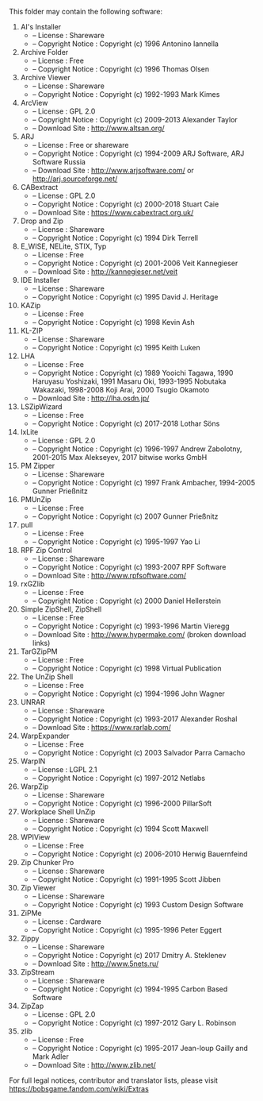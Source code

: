 ﻿This folder may contain the following software:

1. AI's Installer
   - – License : Shareware
   - – Copyright Notice : Copyright (c) 1996 Antonino Iannella
2. Archive Folder
   - – License : Free
   - – Copyright Notice : Copyright (c) 1996 Thomas Olsen
3. Archive Viewer
   - – License : Shareware
   - – Copyright Notice : Copyright (c) 1992-1993 Mark Kimes
4. ArcView
   - – License : GPL 2.0
   - – Copyright Notice : Copyright (c) 2009-2013 Alexander Taylor
   - – Download Site : http://www.altsan.org/
5. ARJ
   - – License : Free or shareware
   - – Copyright Notice : Copyright (c) 1994-2009 ARJ Software, ARJ Software Russia
   - – Download Site : http://www.arjsoftware.com/ or http://arj.sourceforge.net/
6. CABextract
   - – License : GPL 2.0
   - – Copyright Notice : Copyright (c) 2000-2018 Stuart Caie
   - – Download Site : https://www.cabextract.org.uk/
7. Drop and Zip
   - – License : Shareware
   - – Copyright Notice : Copyright (c) 1994 Dirk Terrell
8. E_WISE, NELite, STIX, Typ
   - – License : Free
   - – Copyright Notice : Copyright (c) 2001-2006 Veit Kannegieser
   - – Download Site : http://kannegieser.net/veit
9. IDE Installer
   - – License : Shareware
   - – Copyright Notice : Copyright (c) 1995 David J. Heritage
10. KAZip
    - – License : Free
    - – Copyright Notice : Copyright (c) 1998 Kevin Ash
11. KL-ZIP
    - – License : Shareware
    - – Copyright Notice : Copyright (c) 1995 Keith Luken
12. LHA
    - – License : Free
    - – Copyright Notice : Copyright (c) 1989 Yooichi Tagawa, 1990 Haruyasu Yoshizaki, 1991 Masaru Oki, 1993-1995 Nobutaka Wakazaki, 1998-2008 Koji Arai, 2000 Tsugio Okamoto
    - – Download Site : http://lha.osdn.jp/
13. LSZipWizard
    - – License : Free
    - – Copyright Notice : Copyright (c) 2017-2018 Lothar Söns
14. lxLite
    - – License : GPL 2.0
    - – Copyright Notice : Copyright (c) 1996-1997 Andrew Zabolotny, 2001-2015 Max Alekseyev, 2017 bitwise works GmbH
15. PM Zipper
    - – License : Shareware
    - – Copyright Notice : Copyright (c) 1997 Frank Ambacher, 1994-2005 Gunner Prießnitz
16. PMUnZip
    - – License : Free
    - – Copyright Notice : Copyright (c) 2007 Gunner Prießnitz
17. pull
    - – License : Free
    - – Copyright Notice : Copyright (c) 1995-1997 Yao Li
18. RPF Zip Control
    - – License : Shareware
    - – Copyright Notice : Copyright (c) 1993-2007 RPF Software
    - – Download Site : http://www.rpfsoftware.com/
19. rxGZlib
    - – License : Free
    - – Copyright Notice : Copyright (c) 2000 Daniel Hellerstein
20. Simple ZipShell, ZipShell
    - – License : Free
    - – Copyright Notice : Copyright (c) 1993-1996 Martin Vieregg
    - – Download Site : http://www.hypermake.com/ (broken download links)
21. TarGZipPM
    - – License : Free
    - – Copyright Notice : Copyright (c) 1998 Virtual Publication
22. The UnZip Shell
    - – License : Free
    - – Copyright Notice : Copyright (c) 1994-1996 John Wagner
23. UNRAR
    - – License : Shareware
    - – Copyright Notice : Copyright (c) 1993-2017 Alexander Roshal
    - – Download Site : https://www.rarlab.com/
24. WarpExpander
    - – License : Free
    - – Copyright Notice : Copyright (c) 2003 Salvador Parra Camacho
25. WarpIN
    - – License : LGPL 2.1
    - – Copyright Notice : Copyright (c) 1997-2012 Netlabs
26. WarpZip
    - – License : Shareware
    - – Copyright Notice : Copyright (c) 1996-2000 PillarSoft
27. Workplace Shell UnZip
    - – License : Shareware
    - – Copyright Notice : Copyright (c) 1994 Scott Maxwell
28. WPIView
    - – License : Free
    - – Copyright Notice : Copyright (c) 2006-2010 Herwig Bauernfeind
29. Zip Chunker Pro
    - – License : Shareware
    - – Copyright Notice : Copyright (c) 1991-1995 Scott Jibben
30. Zip Viewer
    - – License : Shareware
    - – Copyright Notice : Copyright (c) 1993 Custom Design Software
31. ZiPMe
    - – License : Cardware
    - – Copyright Notice : Copyright (c) 1995-1996 Peter Eggert
32. Zippy
    - – License : Shareware
    - – Copyright Notice : Copyright (c) 2017 Dmitry A. Steklenev
    - – Download Site : http://www.5nets.ru/
33. ZipStream
    - – License : Shareware
    - – Copyright Notice : Copyright (c) 1994-1995 Carbon Based Software
34. ZipZap
    - – License : GPL 2.0
    - – Copyright Notice : Copyright (c) 1997-2012 Gary L. Robinson
35. zlib
    - – License : Free
    - – Copyright Notice : Copyright (c) 1995-2017 Jean-loup Gailly and Mark Adler
    - – Download Site : http://www.zlib.net/

For full legal notices, contributor and translator lists, please visit https://bobsgame.fandom.com/wiki/Extras